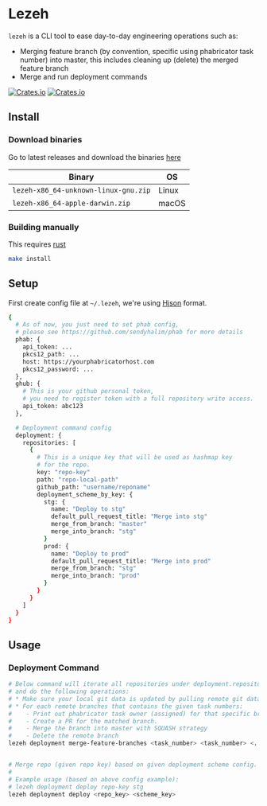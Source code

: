 # Lezeh
`lezeh` is a CLI tool to ease day-to-day engineering operations such as:
* Merging feature branch (by convention, specific using phabricator task number) into master,
  this includes cleaning up (delete) the merged feature branch
* Merge and run deployment commands

[![Crates.io](https://img.shields.io/crates/v/lezeh)](https://crates.io/crates/lezeh)
[![Crates.io](https://img.shields.io/crates/l/lezeh)](./license)


## Install
### Download binaries
Go to latest releases and download the binaries [here](https://github.com/sendyhalim/lezeh/releases/latest)

| Binary                               | OS    |
| ------------------------------------ | ----- |
| `lezeh-x86_64-unknown-linux-gnu.zip` | Linux |
| `lezeh-x86_64-apple-darwin.zip`      | macOS |

### Building manually
This requires [rust](https://www.rust-lang.org/tools/install)
```bash
make install
```


## Setup
First create config file at `~/.lezeh`, we're using [Hjson](https://hjson.github.io/) format.

```bash
{
  # As of now, you just need to set phab config,
  # please see https://github.com/sendyhalim/phab for more details
  phab: {
    api_token: ...
    pkcs12_path: ...
    host: https://yourphabricatorhost.com
    pkcs12_password: ...
  },
  ghub: {
    # This is your github personal token,
    # you need to register token with a full repository write access.
    api_token: abc123
  },

  # Deployment command config
  deployment: {
    repositories: [
      {
        # This is a unique key that will be used as hashmap key
        # for the repo.
        key: "repo-key"
        path: "repo-local-path"
        github_path: "username/reponame"
        deployment_scheme_by_key: {
          stg: {
            name: "Deploy to stg"
            default_pull_request_title: "Merge into stg"
            merge_from_branch: "master"
            merge_into_branch: "stg"
          }
          prod: {
            name: "Deploy to prod"
            default_pull_request_title: "Merge into prod"
            merge_from_branch: "stg"
            merge_into_branch: "prod"
          }
        }
      }
    ]
  }
}
```


## Usage
### Deployment Command

```bash
# Below command will iterate all repositories under deployment.repositories config
# and do the following operations:
# * Make sure your local git data is updated by pulling remote git data from GH.
# * For each remote branches that contains the given task numbers:
#    - Print out phabricator task owner (assigned) for that specific branch.
#    - Create a PR for the matched branch.
#    - Merge the branch into master with SQUASH strategy
#    - Delete the remote branch
lezeh deployment merge-feature-branches <task_number> <task_number> <...>


# Merge repo (given repo key) based on given deployment scheme config.
#
# Example usage (based on above config example):
# lezeh deployment deploy repo-key stg
lezeh deployment deploy <repo_key> <scheme_key>
```
